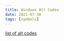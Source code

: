 ```yaml
---
title: Windows Alt Codes
date: 2021-07-30
tags: [symbols]
---
```


[list of alt codes](https://altcodeslist.com/)
